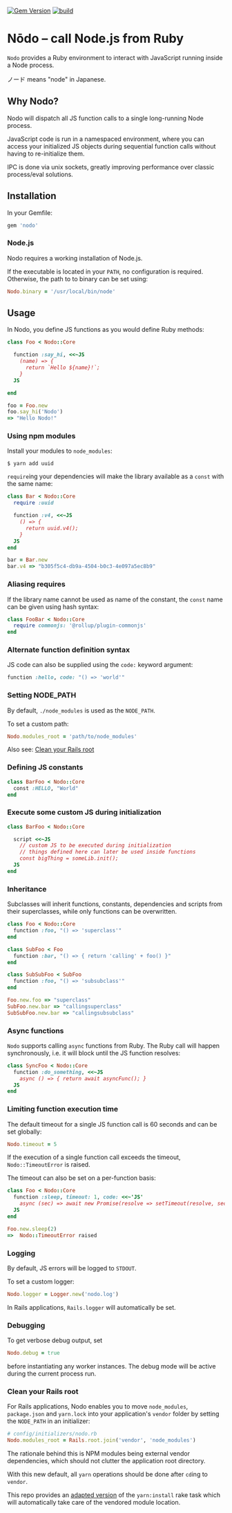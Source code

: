 [![Gem Version](https://badge.fury.io/rb/nodo.svg)](http://badge.fury.io/rb/nodo)
[![build](https://github.com/mtgrosser/nodo/actions/workflows/build.yml/badge.svg)](https://github.com/mtgrosser/nodo/actions/workflows/build.yml)

# Nōdo – call Node.js from Ruby

`Nodo` provides a Ruby environment to interact with JavaScript running inside a Node process.

ノード means "node" in Japanese.

## Why Nodo?

Nodo will dispatch all JS function calls to a single long-running Node process.

JavaScript code is run in a namespaced environment, where you can access your initialized
JS objects during sequential function calls without having to re-initialize them.

IPC is done via unix sockets, greatly improving performance over classic process/eval solutions.

## Installation

In your Gemfile:

```ruby
gem 'nodo'
```

### Node.js

Nodo requires a working installation of Node.js.

If the executable is located in your `PATH`, no configuration is required. Otherwise, the path to to binary can be set using:

```ruby
Nodo.binary = '/usr/local/bin/node'
```

## Usage

In Nodo, you define JS functions as you would define Ruby methods:

```ruby
class Foo < Nodo::Core

  function :say_hi, <<~JS
    (name) => {
      return `Hello ${name}!`;
    }
  JS

end

foo = Foo.new
foo.say_hi('Nodo')
=> "Hello Nodo!"
```

### Using npm modules

Install your modules to `node_modules`:

```shell
$ yarn add uuid
```

`require`ing your dependencies will make the library available as a `const` with the same name:

```ruby
class Bar < Nodo::Core
  require :uuid

  function :v4, <<~JS
    () => {
      return uuid.v4();
    }
  JS
end

bar = Bar.new
bar.v4 => "b305f5c4-db9a-4504-b0c3-4e097a5ec8b9"
```


### Aliasing requires

If the library name cannot be used as name of the constant, the `const` name
can be given using hash syntax:

```ruby
class FooBar < Nodo::Core
  require commonjs: '@rollup/plugin-commonjs'
end
```

### Alternate function definition syntax

JS code can also be supplied using the `code:` keyword argument:

```ruby
function :hello, code: "() => 'world'"
```

### Setting NODE_PATH

By default, `./node_modules` is used as the `NODE_PATH`.

To set a custom path:
```ruby
Nodo.modules_root = 'path/to/node_modules'
```

Also see: [Clean your Rails root](#Clean-your-Rails-root)

### Defining JS constants

```ruby
class BarFoo < Nodo::Core
  const :HELLO, "World"
end
```

### Execute some custom JS during initialization

```ruby
class BarFoo < Nodo::Core

  script <<~JS
    // custom JS to be executed during initialization
    // things defined here can later be used inside functions
    const bigThing = someLib.init();
  JS
end
```

### Inheritance

Subclasses will inherit functions, constants, dependencies and scripts from
their superclasses, while only functions can be overwritten.

```ruby
class Foo < Nodo::Core
  function :foo, "() => 'superclass'"
end

class SubFoo < Foo
  function :bar, "() => { return 'calling' + foo() }"
end

class SubSubFoo < SubFoo
  function :foo, "() => 'subsubclass'"
end

Foo.new.foo => "superclass"
SubFoo.new.bar => "callingsuperclass"
SubSubFoo.new.bar => "callingsubsubclass"
```

### Async functions

`Nodo` supports calling `async` functions from Ruby. 
The Ruby call will happen synchronously, i.e. it will block until the JS
function resolves:

```ruby
class SyncFoo < Nodo::Core
  function :do_something, <<~JS
    async () => { return await asyncFunc(); }
  JS
end
```

### Limiting function execution time

The default timeout for a single JS function call is 60 seconds and can be
set globally:

```ruby
Nodo.timeout = 5
```

If the execution of a single function call exceeds the timeout, `Nodo::TimeoutError`
is raised.

The timeout can also be set on a per-function basis:

```ruby
class Foo < Nodo::Core
  function :sleep, timeout: 1, code: <<~'JS'
    async (sec) => await new Promise(resolve => setTimeout(resolve, sec * 1000))
  JS
end

Foo.new.sleep(2)
=>  Nodo::TimeoutError raised
```

### Logging

By default, JS errors will be logged to `STDOUT`.

To set a custom logger:

```ruby
Nodo.logger = Logger.new('nodo.log')
```

In Rails applications, `Rails.logger` will automatically be set.


### Debugging

To get verbose debug output, set

```ruby
Nodo.debug = true
```

before instantiating any worker instances. The debug mode will be active during
the current process run.


### Clean your Rails root

For Rails applications, Nodo enables you to move `node_modules`, `package.json` and
`yarn.lock` into your application's `vendor` folder by setting the `NODE_PATH` in
an initializer:

```ruby
# config/initializers/nodo.rb
Nodo.modules_root = Rails.root.join('vendor', 'node_modules')
```

The rationale behind this is NPM modules being external vendor dependencies, which
should not clutter the application root directory.

With this new default, all `yarn` operations should be done after `cd`ing to `vendor`.

This repo provides an [adapted version](https://github.com/mtgrosser/nodo/blob/master/install/yarn.rake)
of the `yarn:install` rake task which will automatically take care of the vendored module location.
